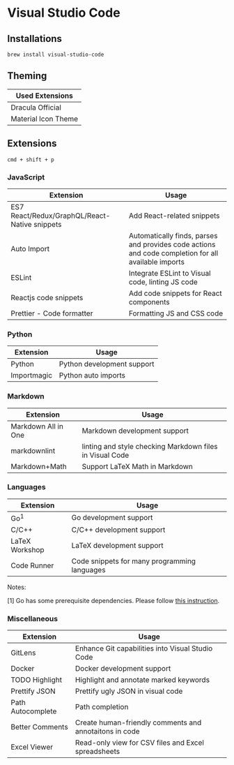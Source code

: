 # Visual Studio Code

## Installations

`brew install visual-studio-code`

## Theming

| Used Extensions |
| --- |
| Dracula Official |
| Material Icon Theme |

## Extensions

`cmd + shift + p`

### JavaScript

| Extension | Usage |
| --- | --- |
| ES7 React/Redux/GraphQL/React-Native snippets | Add React-related snippets |
| Auto Import | Automatically finds, parses and provides code actions and code completion for all available imports |
| ESLint | Integrate ESLint to Visual code, linting JS code |
| Reactjs code snippets | Add code snippets for React components |
| Prettier - Code formatter | Formatting JS and CSS code |

### Python

| Extension | Usage |
| --- | --- |
| Python | Python development support |
| Importmagic | Python auto imports |

### Markdown

| Extension | Usage |
| --- | --- |
| Markdown All in One | Markdown development support |
| markdownlint | linting and style checking Markdown files in Visual Code |
| Markdown+Math | Support LaTeX Math in Markdown |

### Languages

| Extension | Usage |
| --- | --- |
| Go<sup>1</sup> | Go development support  |
| C/C++ | C/C++ development support |
| LaTeX Workshop | LaTeX development support |
| Code Runner | Code snippets for many programming languages |

Notes:

[1] Go has some prerequisite dependencies. Please follow [this instruction](../go/README.md#package-dependencies-for-go-development-in-visual-code).

### Miscellaneous

| Extension | Usage |
| --- | --- |
| GitLens | Enhance Git capabilities into Visual Studio Code |
| Docker | Docker development support |
| TODO Highlight | Highlight and annotate marked keywords |
| Prettify JSON | Prettify ugly JSON in visual code |
| Path Autocomplete | Path completion |
| Better Comments | Create human-friendly comments and annotaitons in code |
| Excel Viewer | Read-only view for CSV files and Excel spreadsheets |